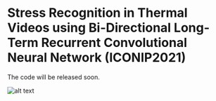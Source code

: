 # Stress Recognition in Thermal Videos using Bi-Directional Long-Term Recurrent Convolutional Neural Network (ICONIP2021)
The code will be released soon.

![alt text](images/architecture.png)
